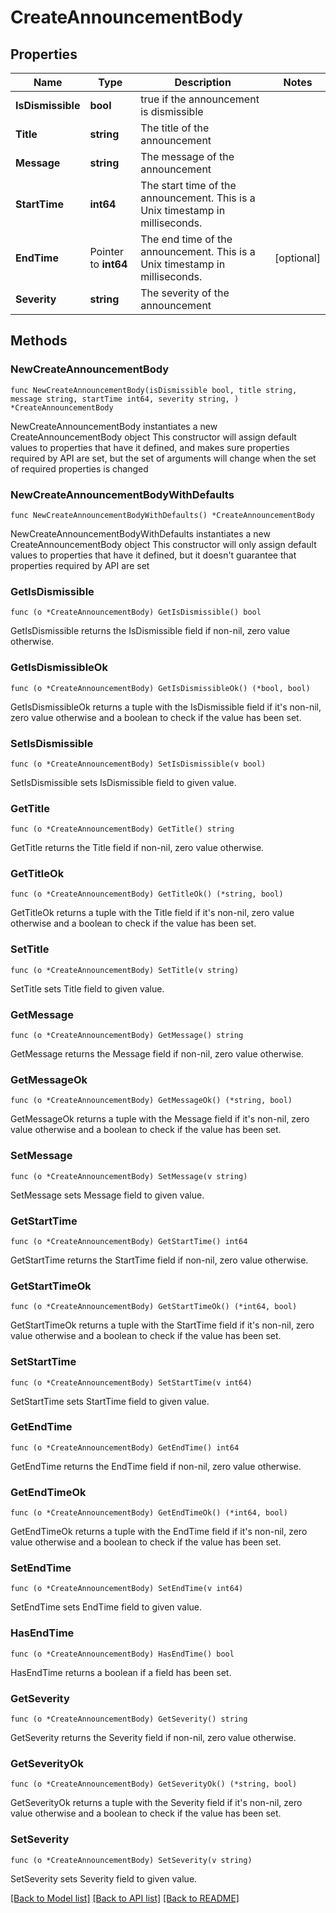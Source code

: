 # CreateAnnouncementBody

## Properties

Name | Type | Description | Notes
------------ | ------------- | ------------- | -------------
**IsDismissible** | **bool** | true if the announcement is dismissible | 
**Title** | **string** | The title of the announcement | 
**Message** | **string** | The message of the announcement | 
**StartTime** | **int64** | The start time of the announcement. This is a Unix timestamp in milliseconds. | 
**EndTime** | Pointer to **int64** | The end time of the announcement. This is a Unix timestamp in milliseconds. | [optional] 
**Severity** | **string** | The severity of the announcement | 

## Methods

### NewCreateAnnouncementBody

`func NewCreateAnnouncementBody(isDismissible bool, title string, message string, startTime int64, severity string, ) *CreateAnnouncementBody`

NewCreateAnnouncementBody instantiates a new CreateAnnouncementBody object
This constructor will assign default values to properties that have it defined,
and makes sure properties required by API are set, but the set of arguments
will change when the set of required properties is changed

### NewCreateAnnouncementBodyWithDefaults

`func NewCreateAnnouncementBodyWithDefaults() *CreateAnnouncementBody`

NewCreateAnnouncementBodyWithDefaults instantiates a new CreateAnnouncementBody object
This constructor will only assign default values to properties that have it defined,
but it doesn't guarantee that properties required by API are set

### GetIsDismissible

`func (o *CreateAnnouncementBody) GetIsDismissible() bool`

GetIsDismissible returns the IsDismissible field if non-nil, zero value otherwise.

### GetIsDismissibleOk

`func (o *CreateAnnouncementBody) GetIsDismissibleOk() (*bool, bool)`

GetIsDismissibleOk returns a tuple with the IsDismissible field if it's non-nil, zero value otherwise
and a boolean to check if the value has been set.

### SetIsDismissible

`func (o *CreateAnnouncementBody) SetIsDismissible(v bool)`

SetIsDismissible sets IsDismissible field to given value.


### GetTitle

`func (o *CreateAnnouncementBody) GetTitle() string`

GetTitle returns the Title field if non-nil, zero value otherwise.

### GetTitleOk

`func (o *CreateAnnouncementBody) GetTitleOk() (*string, bool)`

GetTitleOk returns a tuple with the Title field if it's non-nil, zero value otherwise
and a boolean to check if the value has been set.

### SetTitle

`func (o *CreateAnnouncementBody) SetTitle(v string)`

SetTitle sets Title field to given value.


### GetMessage

`func (o *CreateAnnouncementBody) GetMessage() string`

GetMessage returns the Message field if non-nil, zero value otherwise.

### GetMessageOk

`func (o *CreateAnnouncementBody) GetMessageOk() (*string, bool)`

GetMessageOk returns a tuple with the Message field if it's non-nil, zero value otherwise
and a boolean to check if the value has been set.

### SetMessage

`func (o *CreateAnnouncementBody) SetMessage(v string)`

SetMessage sets Message field to given value.


### GetStartTime

`func (o *CreateAnnouncementBody) GetStartTime() int64`

GetStartTime returns the StartTime field if non-nil, zero value otherwise.

### GetStartTimeOk

`func (o *CreateAnnouncementBody) GetStartTimeOk() (*int64, bool)`

GetStartTimeOk returns a tuple with the StartTime field if it's non-nil, zero value otherwise
and a boolean to check if the value has been set.

### SetStartTime

`func (o *CreateAnnouncementBody) SetStartTime(v int64)`

SetStartTime sets StartTime field to given value.


### GetEndTime

`func (o *CreateAnnouncementBody) GetEndTime() int64`

GetEndTime returns the EndTime field if non-nil, zero value otherwise.

### GetEndTimeOk

`func (o *CreateAnnouncementBody) GetEndTimeOk() (*int64, bool)`

GetEndTimeOk returns a tuple with the EndTime field if it's non-nil, zero value otherwise
and a boolean to check if the value has been set.

### SetEndTime

`func (o *CreateAnnouncementBody) SetEndTime(v int64)`

SetEndTime sets EndTime field to given value.

### HasEndTime

`func (o *CreateAnnouncementBody) HasEndTime() bool`

HasEndTime returns a boolean if a field has been set.

### GetSeverity

`func (o *CreateAnnouncementBody) GetSeverity() string`

GetSeverity returns the Severity field if non-nil, zero value otherwise.

### GetSeverityOk

`func (o *CreateAnnouncementBody) GetSeverityOk() (*string, bool)`

GetSeverityOk returns a tuple with the Severity field if it's non-nil, zero value otherwise
and a boolean to check if the value has been set.

### SetSeverity

`func (o *CreateAnnouncementBody) SetSeverity(v string)`

SetSeverity sets Severity field to given value.



[[Back to Model list]](../README.md#documentation-for-models) [[Back to API list]](../README.md#documentation-for-api-endpoints) [[Back to README]](../README.md)


